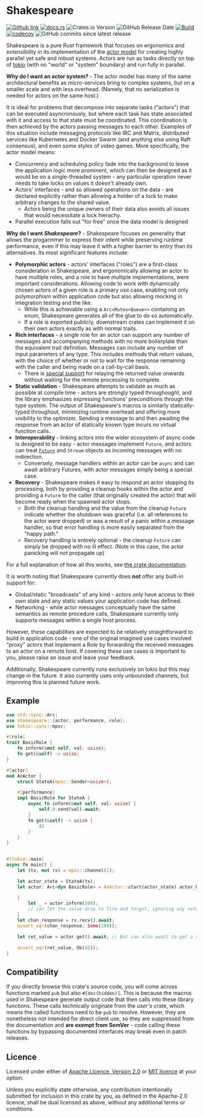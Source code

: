 # Shakespeare

[![Github link](https://img.shields.io/badge/github-ejmount%2Fshakespeare-blue)](https://github.com/ejmount/shakespeare)
[![docs.rs](https://img.shields.io/docsrs/shakespeare)](https://docs.rs/shakespeare/latest/shakespeare/)
![Crates.io Version](https://img.shields.io/crates/v/shakespeare)
![GitHub Release Date](https://img.shields.io/github/release-date/ejmount/shakespeare?label=latest%20release)
[![Build](https://github.com/ejmount/shakespeare/actions/workflows/build.yml/badge.svg)](https://github.com/ejmount/shakespeare/actions/workflows/build.yml)
[![codecov](https://codecov.io/gh/ejmount/shakespeare/branch/main/graph/badge.svg?token=2L6ZS8OK32)](https://codecov.io/gh/ejmount/shakespeare)
![GitHub commits since latest release](https://img.shields.io/github/commits-since/ejmount/shakespeare/latest)

Shakespeare is a pure Rust framework that focuses on ergonomics and extensibility in its implementation of the [actor model](https://en.wikipedia.org/wiki/Actor_model) for creating highly parallel yet safe and robust systems. Actors are run as tasks directly on top of [tokio](https://tokio.rs/) (with no "world" or "system" boundary) and run fully in parallel.

**Why do I want an actor system?** - The actor model has many of the same architectural benefits as micro-services bring to complex systems, but on a smaller scale and with less overhead. (Namely, that no serialization is needed for actors on the same host.)

It is ideal for problems that decompose into separate tasks ("actors") that can be executed asyncronously, but where each task has state associated with it and access to that state must be coordinated. This coordination is then achieved by the actors passing messages to each other. Examples of this situation include messaging protocols like IRC and Matrix, distributed services like Kubernetes and Docker Swarm (and anything else using Raft consensus), and even some styles of video games. More specifically, the actor model means:

* Concurrency and scheduling policy fade into the background to leave the application logic more prominent, which can then be designed as it would be on a single-threaded system - any particular operation never needs to take locks on values it doesn't already own.
* Actors' interfaces - and so allowed operations on the data - are declared explicitly rather than allowing a holder of a lock to make arbitrary changes to the shared value.
  * Actors being the unique owners of their data also avoids all issues that would necessitate a lock hierachy.
* Parallel execution falls out "for free" once the data model is designed

**Why do I want *Shakespeare*?** - Shakespeare focuses on generality that allows the progarmmer to express their intent while preserving runtime performance, even if this may leave it with a higher barrier to entry than its alternatives. Its most significant features include:

* **Polymorphic actors** - actors' interfaces ("roles") are a first-class consideration in Shakespeare, and ergonomically allowing an actor to have multiple roles, and a role to have multiple implementations, were important considerations. Allowing code to work with dynamically chosen actors of a given role is a primary use case, enabling not only polymorphism within application code but also allowing mocking in integration testing and the like.
  * While this is achievable using a `Arc<Mutex<Queue>>` containing an enum, Shakespeare generates all of the glue to do so automatically.
  * If a role is exported publicly, downstream crates can implement it on their own actors exactly as with normal traits.
* **Rich interfaces** - a single role for an actor can support any number of messages and accompanying methods with no more boilerplate than the equivalent trait definition. Messages can include any number of input parameters of any type. This includes methods that return values, with the choice of whether or not to wait for the response remaining with the caller and being made on a call-by-call basis.
  * There is [special support](https://docs.rs/shakespeare/latest/shakespeare/fn.send_reply_to.html) for relaying the returned value onwards without waiting for the remote processing to complete.
* **Static validation** - Shakespeare attempts to validate as much as possible at compile time - actors are strongly typed throughought, and the library emphasizes expressing functions' preconditions through the type system. The output of Shakespeare's macros is similarly statically-typed throughout, minimizing runtime overhead and offering more visibility to the optimizer. Sending a message to and then awaiting the response from an actor of statically known type incurs *no* virtual function calls.
* **Interoperability** - linking actors into the wider ecosystem of async code is designed to be easy - actor messages implement `Future`, and actors can treat [`Future`](https://docs.rs/shakespeare/latest/shakespeare/fn.send_future_to.html) and `Stream` objects as incoming messages with no indirection.
  * Conversely, message handlers within an actor can be `async` and can await arbitrary Futures, with actor messages simply being a special case.
* **Recovery** - Shakespeare makes it easy to respond an actor stopping its processing, both by providing a cleanup hooks within the actor and providing a `Future` to the caller (that originally created the actor) that will become ready when the spawned actor stops.
  * Both the cleanup handling and the value from the cleanup `Future` indicate whether the shutdown was graceful (i.e. all references to the actor were dropped) or was a result of a panic within a message handler, so that error handling is more easily separated from the "happy path."
  * Recovery handling is entirely optional - the cleanup `Future` can simply be dropped with no ill effect.  (Note in this case, the actor panicking will *not* propagate up)

For a full explanation of how all this works, see [the crate documentation](https://docs.rs/shakespeare/latest/).

It is worth noting that Shakespeare currently does **not** offer any built-in support for:

* Global/static "broadcasts" of any kind - actors only have access to their own state and any static values your application code has defined.
* Networking - while actor messages conceptually have the same semantics as remote procedure calls, Shakespeare currently only supports messages within a single host process.

However, these capabilities are expected to be relatively straightforward to build in application code - one of the original imagined use cases involved "proxy" actors that implement a Role by forwarding the received messages to an actor on a remote host. If covering these use cases is important to you, please raise an issue and leave your feedback.

Additionally, Shakespeare currently runs exclusively on tokio but this may change in the future. It also currently uses only unbounded channels, but improving this is planned future work.

## Example

```rust
use std::sync::Arc;
use shakespeare::{actor, performance, role};
use tokio::sync::mpsc;

#[role]
trait BasicRole {
    fn inform(&mut self, val: usize);
    fn get(&self) -> usize;
}

#[actor]
mod AnActor {
    struct StateA(mpsc::Sender<usize>);

    #[performance]
    impl BasicRole for StateA {
        async fn inform(&mut self, val: usize) {
            self.0.send(val).await;
        }
        fn get(&self) -> usize {
            42
        }
    }
}


#[tokio::main]
async fn main() {
    let (tx, mut rx) = mpsc::channel(1);

    let actor_state = StateA(tx);
    let actor: Arc<dyn BasicRole> = AnActor::start(actor_state).actor_handle; // Actors can be upcast to a Role trait object

    {
        let _ = actor.inform(100);
        // can let the value drop to fire and forget, ignoring any return value from the actor
    }
    let chan_response = rx.recv().await;
    assert_eq!(chan_response, Some(100));

    let ret_value = actor.get().await; // But can also await to get a syncronous, strongly-typed return value

    assert_eq!(ret_value, Ok(42));
}
```

## Compatibility

If you directly browse this crate's source code, you will come across functions marked `pub` but also `#[doc(hidden)]`. This is because the macros used in Shakespeare generate output code that then calls into these library functions. These calls technically originate from the *user's* crate, which means the called functions need to be `pub` to resolve. However, they are nonetheless not intended for direct client use, so they are suppressed from the documentation and **are exempt from SemVer** - code calling these functions by bypassing documented interfaces may break even in patch releases.

## Licence

Licensed under either of [Apache Licence, Version 2.0](LICENSE-APACHE) or [MIT licence](LICENSE-MIT) at your option.

Unless you explicitly state otherwise, any contribution intentionally submitted
for inclusion in this crate by you, as defined in the Apache-2.0 licence, shall
be dual licensed as above, without any additional terms or conditions.

